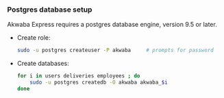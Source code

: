 ### Postgres database setup

Akwaba Express requires a postgres database engine, version 9.5 or later.

* Create role:
  ```bash
  sudo -u postgres createuser -P akwaba     # prompts for password
  ```
* Create databases:
  ```bash
  for i in users deliveries employees ; do
      sudo -u postgres createdb -O akwaba akwaba_$i
  done
  ```